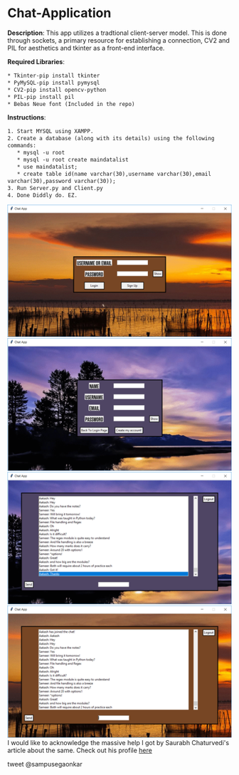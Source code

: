 # Chat-Application
 **Description**: This app utilizes a tradtional client-server model. This is done through sockets, a primary resource for establishing a                     connection, CV2 and PIL for aesthetics and tkinter as a front-end interface.  <br/>
  
  **Required Libraries**:     
  
    * Tkinter-pip install tkinter 
    * PyMySQL-pip install pymysql 
    * CV2-pip install opencv-python 
    * PIL-pip install pil 
    * Bebas Neue font (Included in the repo)
                     
  **Instructions**: 
  
    1. Start MYSQL using XAMPP. 
    2. Create a database (along with its details) using the following commands: 
       * mysql -u root 
       * mysql -u root create maindatalist 
       * use maindatalist; 
       * create table id(name varchar(30),username varchar(30),email varchar(30),password varchar(30)); 
    3. Run Server.py and Client.py 
    4. Done Diddly do. EZ. 
 ![Alt text](https://github.com/SamPusegaonkar/Chat-Application/blob/master/OutputImages/Capture.PNG )
 ![Alt text](https://github.com/SamPusegaonkar/Chat-Application/blob/master/OutputImages/Capture2.PNG )
 ![Alt text](https://github.com/SamPusegaonkar/Chat-Application/blob/master/OutputImages/Capture3.PNG )
 ![Alt text](https://github.com/SamPusegaonkar/Chat-Application/blob/master/OutputImages/Capture4.PNG)
  I would like to acknowledge the massive help I got by Saurabh Chaturvedi's article about the same. 
  Check out his profile [here](https://medium.com/@arichduvet)
                        
  tweet @sampusegaonkar 
                     
